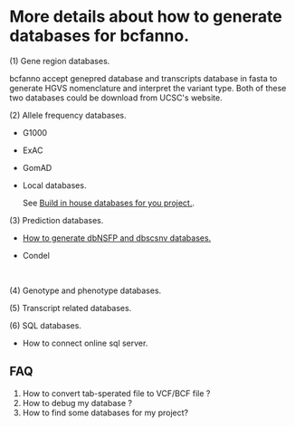 # **More details about how to generate databases for bcfanno.**



(1) Gene region databases.

bcfanno accept genepred database and transcripts database in fasta to generate HGVS nomenclature and interpret the variant type. Both of these two databases could be download from UCSC's website.



(2) Allele frequency databases.

- G1000

- ExAC

- GomAD

- Local databases.

  See [Build in house databases for you project.](https://github.com/shiquan/vcfanno/blob/master/documents/database/build_own_databases.md).

(3) Prediction databases.

- [How to generate dbNSFP and dbscsnv databases.](https://github.com/shiquan/vcfanno/blob/master/documents/database/dbNSFP.md)

- Condel

  ​

(4) Genotype and phenotype databases.



(5) Transcript related databases.



(6) SQL databases.

- How to connect online sql server.





## FAQ

1. How to convert tab-sperated file to VCF/BCF file ?
2. How to debug my database ?
3. How to find some databases for my project?